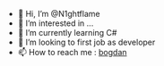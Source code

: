 - 👋 Hi, I’m @N1ghtflame
- 👀 I’m interested in ...
- 🌱 I’m currently learning C#
- 💞️ I’m looking to first job as developer 
- 📫 How to reach me : [bogdan](https://twitter.com/N1ght_Flame)

<!---
N1ghtflame/N1ghtflame is a ✨ special ✨ repository because its `README.md` (this file) appears on your GitHub profile.
You can click the Preview link to take a look at your changes.
--->
